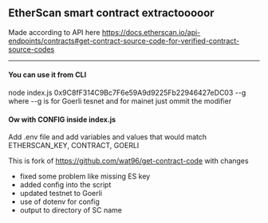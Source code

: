 ## EtherScan smart contract extractooooor

Made according to API here
https://docs.etherscan.io/api-endpoints/contracts#get-contract-source-code-for-verified-contract-source-codes

-----
####  You can use it from CLI 
node index.js 0x9C8fF314C9Bc7F6e59A9d9225Fb22946427eDC03 --g
where --g is for Goerli tesnet and for mainet just ommit the modifier

#### Ow with CONFIG inside index.js
Add .env file and add variables and values that would match
ETHERSCAN_KEY,
CONTRACT,
GOERLI

This is fork of https://github.com/wat96/get-contract-code with changes
- fixed some problem like missing ES key
- added config into the script
- updated testnet to Goerli
- use of dotenv for config
- output to directory of SC name
